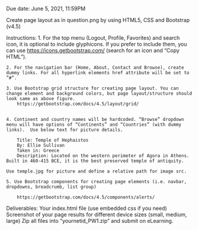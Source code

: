 Due date:  June 5, 2021, 11:59PM

Create page layout as in question.png by using HTML5, CSS and Bootstrap (v4.5)

Instructions:
	1. For the top menu (Logout, Profile, Favorites) and search icon, it is optional to include glyphicons. If you prefer to include them, you can use https://icons.getbootstrap.com/  (search for an icon and “Copy HTML”).
 
	2. For the navigation bar (Home, About, Contact and Browse), create dummy links. For all hyperlink elements href attribute will be set to ”#”.

	3. Use Bootstrap grid structure for creating page layout. You can change element and background colors, but page layout/structure should look same as above figure. 
		https://getbootstrap.com/docs/4.5/layout/grid/


	4. Continent and country names will be hardcoded. “Browse” dropdown menu will have options of “Continents” and “Countries” (with dummy links).  Use below text for picture details.

		Title: Temple of Hephaistos
		By: Ellie Sullivan
		Taken in: Greece
		Description: Located on the western perimeter of Agora in Athens. Built in 460-415 BCE, it is the best preserved temple of antiquity.

	Use temple.jpg for picture and define a relative path for image src.

	5. Use Bootstrap components for creating page elements (i.e. navbar, dropdowns, breadcrumb, list group)

		https://getbootstrap.com/docs/4.5/components/alerts/




Deliverables:
	Your index.html file (use embedded css if you need)
	Screenshot of your page results for different device sizes (small, medium, large)
	Zip all files into “yournetid_PW1.zip” and submit on eLearning.



